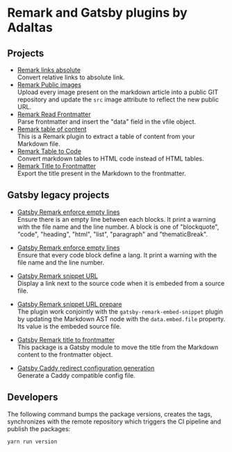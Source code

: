 # Remark and Gatsby plugins by Adaltas

## Projects

- [Remark links absolute](./remark/links-absolute)  
  Convert relative links to absolute link.
- [Remark Public images](./remark/public-images)  
  Upload every image present on the markdown article into a public GIT repository and update the `src` image attribute to reflect the new public URL.
- [Remark Read Frontmatter](./remark/read-frontmatter)  
  Parse frontmatter and insert the "data" field in the vfile object.
- [Remark table of content](./remark/table-of-content)  
  This is a Remark plugin to extract a table of content from your Markdown file.
- [Remark Table to Code](./remark/table-to-code)  
  Convert markdown tables to HTML code instead of HTML tables.
- [Remark Title to Frontmatter](./remark/title-to-frontmatter)  
  Export the title present in the Markdown to the frontmatter.

## Gatsby legacy projects

- [Gatsby Remark enforce empty lines](./legacy/gatsby-remark/enforce-empty-lines)  
  Ensure there is an empty line between each blocks. It print a warning with the file name and the line number. A block is one of "blockquote", "code", "heading", "html", "list", "paragraph" and "thematicBreak".

- [Gatsby Remark enforce empty lines](./legacy/gatsby-remark/lang-in-code-block)  
  Ensure that every code block define a lang. It print a warning with the file name and the line number.
- [Gatsby Remark snippet URL](./legacy/gatsby-remark/snippet-url)  
  Display a link next to the source code when it is embeded from a source file.
- [Gatsby Remark snippet URL prepare](./legacy/gatsby-remark/snippet-url-prepare)  
  The plugin work conjointly with the `gatsby-remark-embed-snippet` plugin by updating the Markdown AST node with the `data.embed.file` property. Its value is the embeded source file.
- [Gatsby Remark title to frontmatter](./legacy/gatsby-remark/title-to-frontmatter)  
  This package is a Gatsby module to move the title from the Markdown content to the frontmatter object.
- [Gatsby Caddy redirect configuration generation](./legacy/gatsvy-caddy-redirects-conf)  
  Generate a Caddy compatible config file.

## Developers

The following command bumps the package versions, creates the tags, synchronizes with the remote repository which triggers the CI pipeline and publish the packages:

```bash
yarn run version
```
